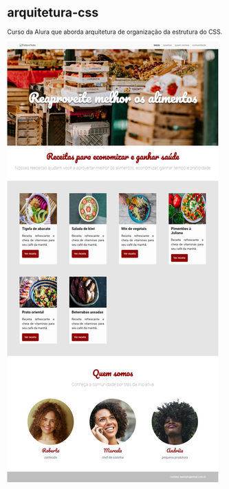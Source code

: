 # arquitetura-css
Curso da Alura que aborda arquitetura de organização da estrutura do CSS.

![](ac-screenshot.png)
